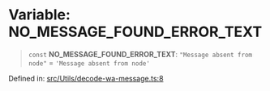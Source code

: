 # Variable: NO\_MESSAGE\_FOUND\_ERROR\_TEXT

> `const` **NO\_MESSAGE\_FOUND\_ERROR\_TEXT**: `"Message absent from node"` = `'Message absent from node'`

Defined in: [src/Utils/decode-wa-message.ts:8](https://github.com/Fokusdotid/Baileys/blob/c0c23ce3104b65dfcc64246c9ee8a49ef38993b5/src/Utils/decode-wa-message.ts#L8)
